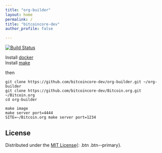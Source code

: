 ```yaml
---
title: "org-builder"
layout: home
permalink: /
title: "bitcoincore-dev"
author_profile: false

---
```


<html>
<head>
  <link rel="stylesheet" href="/assets/css/style.css">
</head>
</html>

[![Build Status](https://travis-ci.org/bitcoincore-dev/org-builder.svg?branch=master)](https://travis-ci.org/bitcoincore-dev/org-builder)

Install [docker](https://docs.docker.com/get-docker/)	
Install [make](https://www.gnu.org/software/make/)


then

```
git clone https://github.com/bitcoincore-dev/org-builder.git ~/org-builder
git clone https://github.com/bitcoincore-dev/Bitcoin.org.git ~/Bitcoin.org
cd org-builder

make image
make server port=4444
SITE=~/Bitcoin.org make server port=1234
```

## License

Distributed under the [MIT License](https://raw.githubusercontent.com/RandyMcMillan/pages-gem/master/LICENSE){: .btn .btn--primary}.
